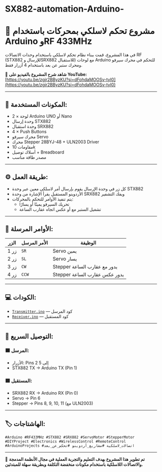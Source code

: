 # SX882-automation-Arduino-
# 🔧 مشروع تحكم لاسلكي بمحركات باستخدام Arduino وRF 433MHz

في هذا المشروع، قمت ببناء نظام تحكم لاسلكي باستخدام وحدات الاتصالات RF (STX882 للإرسال وSRX882 للاستقبال) مع لوحات Arduino للتحكم في محرك سيرفو ومحرك ستبر عن بعد باستخدام 4 أزرار فقط.

🎥 **شاهد شرح المشروع بالفيديو على YouTube:**  
[https://youtu.be/zgjr2BByzKU?si=dFohdaMOOSv-tyI0](https://youtu.be/zgjr2BByzKU?si=dFohdaMOOSv-tyI0)

---

## 🧰 المكونات المستخدمة:

- 2 × لوحة Arduino UNO أو Nano
- وحدة إرسال STX882
- وحدة استقبال SRX882
- 4 × Push Buttons
- محرك سيرفو Servo
- محرك Stepper 28BYJ-48 + ULN2003 Driver
- مقاومات 10k
- أسلاك توصيل + Breadboard
- مصدر طاقة مناسب

---

## ⚙️ طريقة العمل:

- كل زر في وحدة الإرسال يقوم بإرسال أمر لاسلكي معين عبر وحدة STX882
- الأردوينو المستقبل يقرأ الإشارة من وحدة SRX882 ويفك التشفير
- يتم تنفيذ الأوامر للتحكم بالمحركات:
  - تحريك السيرفو يمينًا أو يسارًا
  - تشغيل الستبر مع أو عكس اتجاه عقارب الساعة

---

## 🔄 الأوامر المرسلة:

| الزر | الأمر المرسل | الوظيفة |
|------|---------------|----------|
| زر 1 | `SR`          | Servo يمين |
| زر 2 | `SL`          | Servo يسار |
| زر 3 | `CW`          | Stepper يدور مع عقارب الساعة |
| زر 4 | `CCW`         | Stepper يدور عكس عقارب الساعة |

---

## 💻 الكودات:

- [`Transmitter.ino`](./Transmitter.ino) — كود المرسل
- [`Receiver.ino`](./Receiver.ino) — كود المستقبل

---

## 📡 التوصيل السريع:

### 🟦 المرسل:
- الأزرار: Pins 2 إلى 5
- STX882 TX → Arduino TX (Pin 1)

### 🟥 المستقبل:
- SRX882 RX → Arduino RX (Pin 0)
- Servo → Pin 6
- Stepper → Pins 8, 9, 10, 11 (مع ULN2003)

---

## 🏷️ الهاشتاجات:

`#Arduino #RF433MHz #STX882 #SRX882 #ServoMotor #StepperMotor #DIYProject #Electronics #WirelessControl #RemoteControl #ArduinoProjects #اتصالات_لاسلكية #مشاريع_أردوينو #تحكم_عن_بعد`

---

💬 **تم تطوير هذا المشروع بهدف التعليم والتجربة العملية في مجال الأنظمة المدمجة والاتصالات اللاسلكية باستخدام مكونات منخفضة التكلفة وبطريقة سهلة للمبتدئين.**


